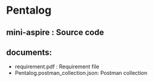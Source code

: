 # Pentalog

## mini-aspire : Source code
## documents: 
- requirement.pdf : Requirement file
- Pentalog.postman_collection.json: Postman collection
